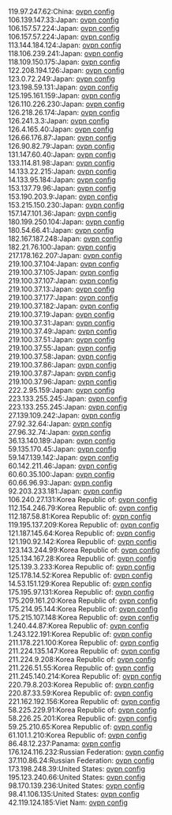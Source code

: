 119.97.247.62:China: [ovpn config](vpn/119_97_247_62.ovpn)  
106.139.147.33:Japan: [ovpn config](vpn/106_139_147_33.ovpn)  
106.157.57.224:Japan: [ovpn config](vpn/106_157_57_224.ovpn)  
106.157.57.224:Japan: [ovpn config](vpn/106_157_57_224.ovpn)  
113.144.184.124:Japan: [ovpn config](vpn/113_144_184_124.ovpn)  
118.106.239.241:Japan: [ovpn config](vpn/118_106_239_241.ovpn)  
118.109.150.175:Japan: [ovpn config](vpn/118_109_150_175.ovpn)  
122.208.194.126:Japan: [ovpn config](vpn/122_208_194_126.ovpn)  
123.0.72.249:Japan: [ovpn config](vpn/123_0_72_249.ovpn)  
123.198.59.131:Japan: [ovpn config](vpn/123_198_59_131.ovpn)  
125.195.161.159:Japan: [ovpn config](vpn/125_195_161_159.ovpn)  
126.110.226.230:Japan: [ovpn config](vpn/126_110_226_230.ovpn)  
126.218.26.174:Japan: [ovpn config](vpn/126_218_26_174.ovpn)  
126.241.3.3:Japan: [ovpn config](vpn/126_241_3_3.ovpn)  
126.4.165.40:Japan: [ovpn config](vpn/126_4_165_40.ovpn)  
126.66.176.87:Japan: [ovpn config](vpn/126_66_176_87.ovpn)  
126.90.82.79:Japan: [ovpn config](vpn/126_90_82_79.ovpn)  
131.147.60.40:Japan: [ovpn config](vpn/131_147_60_40.ovpn)  
133.114.81.98:Japan: [ovpn config](vpn/133_114_81_98.ovpn)  
14.133.22.215:Japan: [ovpn config](vpn/14_133_22_215.ovpn)  
14.133.95.184:Japan: [ovpn config](vpn/14_133_95_184.ovpn)  
153.137.79.96:Japan: [ovpn config](vpn/153_137_79_96.ovpn)  
153.190.203.9:Japan: [ovpn config](vpn/153_190_203_9.ovpn)  
153.215.150.230:Japan: [ovpn config](vpn/153_215_150_230.ovpn)  
157.147.101.36:Japan: [ovpn config](vpn/157_147_101_36.ovpn)  
180.199.250.104:Japan: [ovpn config](vpn/180_199_250_104.ovpn)  
180.54.66.41:Japan: [ovpn config](vpn/180_54_66_41.ovpn)  
182.167.187.248:Japan: [ovpn config](vpn/182_167_187_248.ovpn)  
182.21.76.100:Japan: [ovpn config](vpn/182_21_76_100.ovpn)  
217.178.162.207:Japan: [ovpn config](vpn/217_178_162_207.ovpn)  
219.100.37.104:Japan: [ovpn config](vpn/219_100_37_104.ovpn)  
219.100.37.105:Japan: [ovpn config](vpn/219_100_37_105.ovpn)  
219.100.37.107:Japan: [ovpn config](vpn/219_100_37_107.ovpn)  
219.100.37.13:Japan: [ovpn config](vpn/219_100_37_13.ovpn)  
219.100.37.177:Japan: [ovpn config](vpn/219_100_37_177.ovpn)  
219.100.37.182:Japan: [ovpn config](vpn/219_100_37_182.ovpn)  
219.100.37.19:Japan: [ovpn config](vpn/219_100_37_19.ovpn)  
219.100.37.31:Japan: [ovpn config](vpn/219_100_37_31.ovpn)  
219.100.37.49:Japan: [ovpn config](vpn/219_100_37_49.ovpn)  
219.100.37.51:Japan: [ovpn config](vpn/219_100_37_51.ovpn)  
219.100.37.55:Japan: [ovpn config](vpn/219_100_37_55.ovpn)  
219.100.37.58:Japan: [ovpn config](vpn/219_100_37_58.ovpn)  
219.100.37.86:Japan: [ovpn config](vpn/219_100_37_86.ovpn)  
219.100.37.87:Japan: [ovpn config](vpn/219_100_37_87.ovpn)  
219.100.37.96:Japan: [ovpn config](vpn/219_100_37_96.ovpn)  
222.2.95.159:Japan: [ovpn config](vpn/222_2_95_159.ovpn)  
223.133.255.245:Japan: [ovpn config](vpn/223_133_255_245.ovpn)  
223.133.255.245:Japan: [ovpn config](vpn/223_133_255_245.ovpn)  
27.139.109.242:Japan: [ovpn config](vpn/27_139_109_242.ovpn)  
27.92.32.64:Japan: [ovpn config](vpn/27_92_32_64.ovpn)  
27.96.32.74:Japan: [ovpn config](vpn/27_96_32_74.ovpn)  
36.13.140.189:Japan: [ovpn config](vpn/36_13_140_189.ovpn)  
59.135.170.45:Japan: [ovpn config](vpn/59_135_170_45.ovpn)  
59.147.139.142:Japan: [ovpn config](vpn/59_147_139_142.ovpn)  
60.142.211.46:Japan: [ovpn config](vpn/60_142_211_46.ovpn)  
60.60.35.100:Japan: [ovpn config](vpn/60_60_35_100.ovpn)  
60.66.96.93:Japan: [ovpn config](vpn/60_66_96_93.ovpn)  
92.203.233.181:Japan: [ovpn config](vpn/92_203_233_181.ovpn)  
106.240.27.131:Korea Republic of: [ovpn config](vpn/106_240_27_131.ovpn)  
112.154.246.79:Korea Republic of: [ovpn config](vpn/112_154_246_79.ovpn)  
112.187.58.81:Korea Republic of: [ovpn config](vpn/112_187_58_81.ovpn)  
119.195.137.209:Korea Republic of: [ovpn config](vpn/119_195_137_209.ovpn)  
121.187.145.64:Korea Republic of: [ovpn config](vpn/121_187_145_64.ovpn)  
121.190.92.142:Korea Republic of: [ovpn config](vpn/121_190_92_142.ovpn)  
123.143.244.99:Korea Republic of: [ovpn config](vpn/123_143_244_99.ovpn)  
125.134.167.28:Korea Republic of: [ovpn config](vpn/125_134_167_28.ovpn)  
125.139.3.233:Korea Republic of: [ovpn config](vpn/125_139_3_233.ovpn)  
125.178.14.52:Korea Republic of: [ovpn config](vpn/125_178_14_52.ovpn)  
14.53.151.129:Korea Republic of: [ovpn config](vpn/14_53_151_129.ovpn)  
175.195.97.131:Korea Republic of: [ovpn config](vpn/175_195_97_131.ovpn)  
175.209.161.20:Korea Republic of: [ovpn config](vpn/175_209_161_20.ovpn)  
175.214.95.144:Korea Republic of: [ovpn config](vpn/175_214_95_144.ovpn)  
175.215.107.148:Korea Republic of: [ovpn config](vpn/175_215_107_148.ovpn)  
1.240.44.87:Korea Republic of: [ovpn config](vpn/1_240_44_87.ovpn)  
1.243.122.191:Korea Republic of: [ovpn config](vpn/1_243_122_191.ovpn)  
211.178.221.100:Korea Republic of: [ovpn config](vpn/211_178_221_100.ovpn)  
211.224.135.147:Korea Republic of: [ovpn config](vpn/211_224_135_147.ovpn)  
211.224.9.208:Korea Republic of: [ovpn config](vpn/211_224_9_208.ovpn)  
211.226.51.55:Korea Republic of: [ovpn config](vpn/211_226_51_55.ovpn)  
211.245.140.214:Korea Republic of: [ovpn config](vpn/211_245_140_214.ovpn)  
220.79.8.203:Korea Republic of: [ovpn config](vpn/220_79_8_203.ovpn)  
220.87.33.59:Korea Republic of: [ovpn config](vpn/220_87_33_59.ovpn)  
221.162.192.156:Korea Republic of: [ovpn config](vpn/221_162_192_156.ovpn)  
58.225.229.91:Korea Republic of: [ovpn config](vpn/58_225_229_91.ovpn)  
58.226.25.201:Korea Republic of: [ovpn config](vpn/58_226_25_201.ovpn)  
59.25.210.65:Korea Republic of: [ovpn config](vpn/59_25_210_65.ovpn)  
61.101.1.210:Korea Republic of: [ovpn config](vpn/61_101_1_210.ovpn)  
86.48.12.237:Panama: [ovpn config](vpn/86_48_12_237.ovpn)  
176.124.116.232:Russian Federation: [ovpn config](vpn/176_124_116_232.ovpn)  
37.110.86.24:Russian Federation: [ovpn config](vpn/37_110_86_24.ovpn)  
173.198.248.39:United States: [ovpn config](vpn/173_198_248_39.ovpn)  
195.123.240.66:United States: [ovpn config](vpn/195_123_240_66.ovpn)  
98.170.139.236:United States: [ovpn config](vpn/98_170_139_236.ovpn)  
98.41.106.135:United States: [ovpn config](vpn/98_41_106_135.ovpn)  
42.119.124.185:Viet Nam: [ovpn config](vpn/42_119_124_185.ovpn)  

